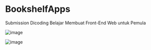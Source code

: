 # BookshelfApps
Submission Dicoding Belajar Membuat Front-End Web untuk Pemula

![image](https://user-images.githubusercontent.com/83202465/194219700-260b3d37-7579-4f83-ba60-8af9d77d0b00.png)

![image](https://user-images.githubusercontent.com/83202465/194221051-841a84b5-5e3e-4bb1-9bb6-8e14c377644d.png)
